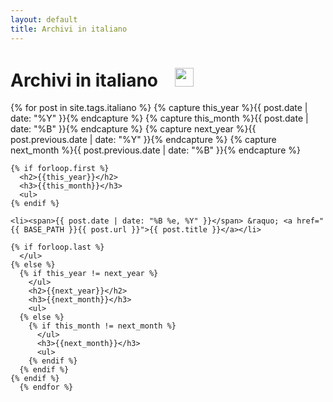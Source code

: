 ```yaml
---
layout: default
title: Archivi in italiano
---
```


<div id="home">
  <h1>Archivi in italiano <img src="{{site.url}}/images/it.png" height="30px" style="padding-left:20px" alt="archivi in italiano" /></h1>
     {% for post in site.tags.italiano %}
      {% capture this_year %}{{ post.date | date: "%Y" }}{% endcapture %}
    {% capture this_month %}{{ post.date | date: "%B" }}{% endcapture %}
    {% capture next_year %}{{ post.previous.date | date: "%Y" }}{% endcapture %}
    {% capture next_month %}{{ post.previous.date | date: "%B" }}{% endcapture %}
  
    {% if forloop.first %}
      <h2>{{this_year}}</h2>
      <h3>{{this_month}}</h3>
      <ul>
    {% endif %}
  
    <li><span>{{ post.date | date: "%B %e, %Y" }}</span> &raquo; <a href="{{ BASE_PATH }}{{ post.url }}">{{ post.title }}</a></li>
  
    {% if forloop.last %}
      </ul>
    {% else %}
      {% if this_year != next_year %}
        </ul>
        <h2>{{next_year}}</h2>
        <h3>{{next_month}}</h3>
        <ul>
      {% else %}    
        {% if this_month != next_month %}
          </ul>
          <h3>{{next_month}}</h3>
          <ul>
        {% endif %}
      {% endif %}
    {% endif %}
      {% endfor %}
</div>

